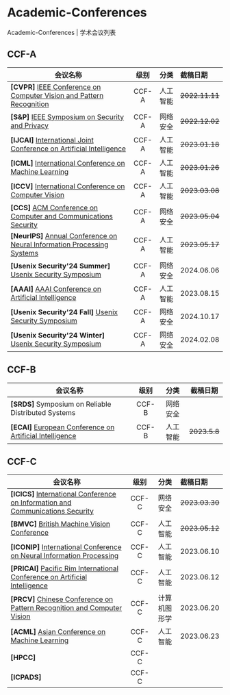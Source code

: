 # Academic-Conferences
Academic-Conferences | 学术会议列表



## CCF-A

| 会议名称                                                     | 级别  |   分类   | 截稿日期       |
| ------------------------------------------------------------ | :---: | :------: | :------------- |
| **[CVPR]** [IEEE Conference on Computer Vision and Pattern Recognition](http://cvpr2023.thecvf.com/) | CCF-A | 人工智能 | ~~2022.11.11~~ |
| **[S&P]** [IEEE Symposium on Security and Privacy](https://www.ieee-security.org/TC/SP2023/) | CCF-A | 网络安全 | ~~2022.12.02~~ |
| **[IJCAI]** [International Joint Conference on Artificial Intelligence](https://ijcai-23.org/) | CCF-A | 人工智能 | ~~2023.01.18~~ |
| **[ICML]** [International Conference on Machine Learning](https://icml.cc/Conferences/2023) | CCF-A | 人工智能 | ~~2023.01.26~~ |
| **[ICCV]** [International Conference on Computer Vision](https://iccv2023.thecvf.com/) | CCF-A | 人工智能 | ~~2023.03.08~~ |
| **[CCS]** [ACM Conference on Computer and Communications Security](https://www.sigsac.org/ccs/CCS2023/index.html) | CCF-A | 网络安全 | ~~2023.05.04~~ |
| **[NeurIPS]** [Annual Conference on Neural Information Processing Systems](https://neurips.cc/Conferences/2023) | CCF-A | 人工智能 | ~~2023.05.17~~     |
| **[Usenix Security'24 Summer]** [Usenix Security Symposium](https://www.usenix.org/conference/usenixsecurity24/call-for-papers) | CCF-A | 网络安全 | 2024.06.06 |
| **[AAAI]** [AAAI Conference on Artificial Intelligence](https://aaai.org/aaai-conference/) | CCF-A | 人工智能 | 2023.08.15 |
| **[Usenix Security'24 Fall]** [Usenix Security Symposium](https://www.usenix.org/conference/usenixsecurity24/call-for-papers) | CCF-A | 网络安全 | 2024.10.17 |
| **[Usenix Security'24 Winter]** [Usenix Security Symposium](https://www.usenix.org/conference/usenixsecurity24/call-for-papers) | CCF-A | 网络安全 | 2024.02.08 |



## CCF-B

| 会议名称                                                     | 级别  |   分类   |   截稿日期   |
| ------------------------------------------------------------ | :---: | :------: | :----------: |
| **[SRDS]** Symposium on Reliable Distributed Systems         | CCF-B | 网络安全 |              |
| **[ECAI]** [European Conference on Artificial Intelligence](https://ecai2023.eu/) | CCF-B | 人工智能 | ~~2023.5.8~~ |



## CCF-C

| 会议名称                                                     | 级别  |     分类     | 截稿日期       |
| ------------------------------------------------------------ | :---: | :----------: | :------------- |
| **[ICICS]** [International Conference on Information and Communications Security]() | CCF-C |   网络安全   | ~~2023.03.30~~ |
| **[BMVC]** [British Machine Vision Conference](https://bmvc2023.org/) | CCF-C |   人工智能   | ~~2023.05.12~~ |
| **[ICONIP]** [International Conference on Neural Information Processing](http://iconip2023.org/) | CCF-C |   人工智能   | 2023.06.10     |
| **[PRICAI]** [Pacific Rim International Conference on Artificial Intelligence](https://www.pricai.org/2023/) | CCF-C |   人工智能   | 2023.06.12     |
| **[PRCV]** [Chinese Conference on Pattern Recognition and Computer Vision](https://prcv2023.xmu.edu.cn/lwtg.htm) | CCF-C | 计算机图形学 | 2023.06.20     |
| **[ACML]** [Asian Conference on Machine Learning]()          | CCF-C |   人工智能   | 2023.06.23     |
| **[HPCC]**                                                   | CCF-C |              |                |
| **[ICPADS]**                                                 | CCF-C |              |                |
